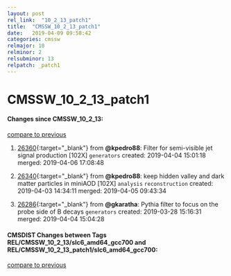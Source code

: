 ```yaml
---
layout: post
rel_link:  "10_2_13_patch1"
title:  "CMSSW_10_2_13_patch1"
date:   2019-04-09 09:58:42
categories: cmssw
relmajor: 10
relminor: 2
relsubminor: 13
relpatch: _patch1
---
```


# CMSSW_10_2_13_patch1
#### Changes since CMSSW_10_2_13:
[compare to previous](https://github.com/cms-sw/cmssw/compare/CMSSW_10_2_13...CMSSW_10_2_13_patch1)



1. [26360](http://github.com/cms-sw/cmssw/pull/26360){:target="_blank"}  from **@kpedro88**: Filter for semi-visible jet signal production [102X] `generators`  created: 2019-04-04 15:01:18 merged: 2019-04-06 17:08:48



2. [26340](http://github.com/cms-sw/cmssw/pull/26340){:target="_blank"}  from **@kpedro88**: keep hidden valley and dark matter particles in miniAOD [102X] `analysis`  `reconstruction`  created: 2019-04-03 14:34:11 merged: 2019-04-05 09:43:34



3. [26286](http://github.com/cms-sw/cmssw/pull/26286){:target="_blank"}  from **@gkaratha**: Pythia filter to focus on the probe side of B decays `generators`  created: 2019-03-28 15:16:31 merged: 2019-04-04 15:04:28



#### CMSDIST Changes between Tags REL/CMSSW_10_2_13/slc6_amd64_gcc700 and REL/CMSSW_10_2_13_patch1/slc6_amd64_gcc700:
[compare to previous](https://github.com/cms-sw/cmsdist/compare/REL/CMSSW_10_2_13/slc6_amd64_gcc700...REL/CMSSW_10_2_13_patch1/slc6_amd64_gcc700)


